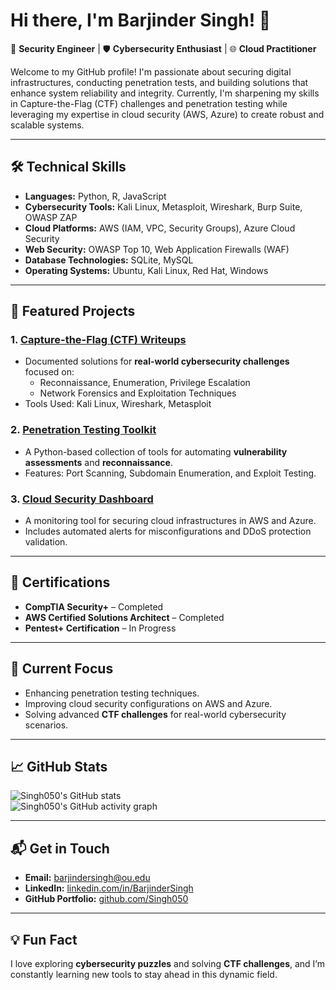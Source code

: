 # Hi there, I'm Barjinder Singh! 👋  

🚀 **Security Engineer** | 🛡️ **Cybersecurity Enthusiast** | 🌐 **Cloud Practitioner**

Welcome to my GitHub profile! I'm passionate about securing digital infrastructures, conducting penetration tests, and building solutions that enhance system reliability and integrity. Currently, I'm sharpening my skills in Capture-the-Flag (CTF) challenges and penetration testing while leveraging my expertise in cloud security (AWS, Azure) to create robust and scalable systems.

---

## 🛠️ Technical Skills  

- **Languages:** Python, R, JavaScript  
- **Cybersecurity Tools:** Kali Linux, Metasploit, Wireshark, Burp Suite, OWASP ZAP  
- **Cloud Platforms:** AWS (IAM, VPC, Security Groups), Azure Cloud Security  
- **Web Security:** OWASP Top 10, Web Application Firewalls (WAF)  
- **Database Technologies:** SQLite, MySQL  
- **Operating Systems:** Ubuntu, Kali Linux, Red Hat, Windows  

---

## 🌟 Featured Projects  

### 1. [Capture-the-Flag (CTF) Writeups](https://github.com/Singh050/CTF-Writeups)  
- Documented solutions for **real-world cybersecurity challenges** focused on:  
  - Reconnaissance, Enumeration, Privilege Escalation  
  - Network Forensics and Exploitation Techniques  
- Tools Used: Kali Linux, Wireshark, Metasploit

### 2. [Penetration Testing Toolkit](https://github.com/Singh050/Pentest-Toolkit)  
- A Python-based collection of tools for automating **vulnerability assessments** and **reconnaissance**.  
- Features: Port Scanning, Subdomain Enumeration, and Exploit Testing.  

### 3. [Cloud Security Dashboard](https://github.com/Singh050/Cloud-Security-Dashboard)  
- A monitoring tool for securing cloud infrastructures in AWS and Azure.  
- Includes automated alerts for misconfigurations and DDoS protection validation.  

---

## 📜 Certifications  

- **CompTIA Security+** – Completed  
- **AWS Certified Solutions Architect** – Completed  
- **Pentest+ Certification** – In Progress  

---

## 🌱 Current Focus  

- Enhancing penetration testing techniques.  
- Improving cloud security configurations on AWS and Azure.  
- Solving advanced **CTF challenges** for real-world cybersecurity scenarios.  

---

## 📈 GitHub Stats  

![Singh050's GitHub stats](https://github-readme-stats.vercel.app/api?username=Singh050&show_icons=true&theme=radical)  
![Singh050's GitHub activity graph](https://github-readme-activity-graph.cyclic.app/graph?username=Singh050&theme=github)  

---

## 📬 Get in Touch  

- **Email:** [barjindersingh@ou.edu](mailto:barjindersingh@ou.edu)  
- **LinkedIn:** [linkedin.com/in/BarjinderSingh](https://linkedin.com/in/BarjinderSingh)  
- **GitHub Portfolio:** [github.com/Singh050](https://github.com/Singh050)  

---

## 💡 Fun Fact  

I love exploring **cybersecurity puzzles** and solving **CTF challenges**, and I’m constantly learning new tools to stay ahead in this dynamic field.  
